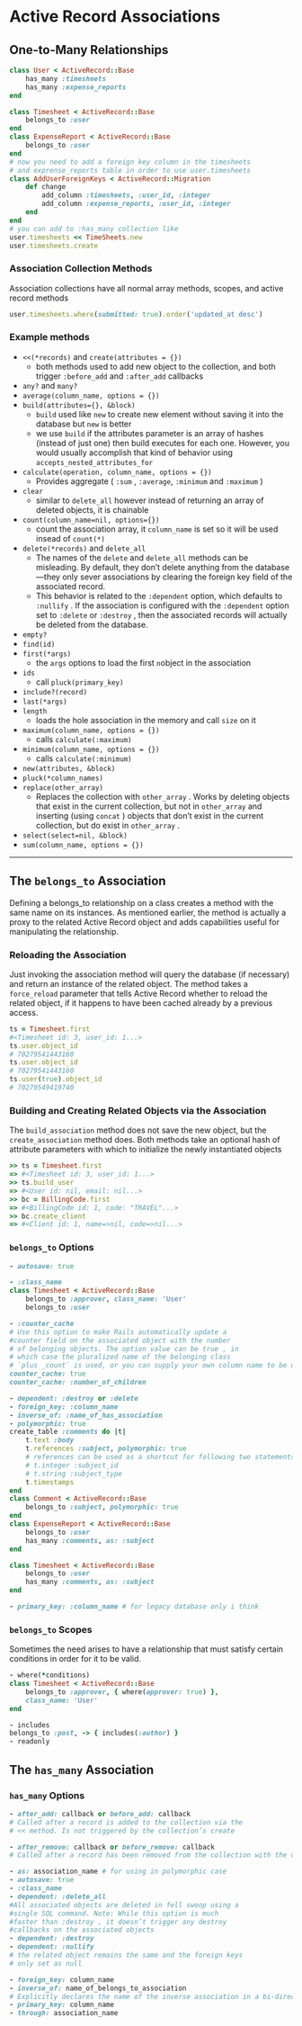 # Active Record Associations

## One-to-Many Relationships
```ruby
class User < ActiveRecord::Base
    has_many :timesheets
    has_many :expense_reports
end

class Timesheet < ActiveRecord::Base
    belongs_to :user
end
class ExpenseReport < ActiveRecord::Base
    belongs_to :user
end
# now you need to add a foreign key column in the timesheets
# and exprense_reports table in order to use user.timesheets
class AddUserForeignKeys < ActiveRecord::Migration
    def change
        add_column :timesheets, :user_id, :integer
        add_column :expense_reports, :user_id, :integer
    end
end
# you can add to :has_many collection like
user.timesheets << TimeSheets.new
user.timesheets.create
```
### Association Collection Methods

Association collections have all normal array methods, scopes, and active record methods

```ruby
user.timesheets.where(submitted: true).order('updated_at desc')
```
### Example methods

- `<<(*records)` and `create(attributes = {})`
    -  both methods used to add new object to the collection, and both trigger `:before_add` and `:after_add` callbacks
- `any?` and `many?`
- `average(column_name, options = {})`
- `build(attributes={}, &block)`
    - `build` used like `new` to create new element without saving it into the database but `new` is better
    - we use `build` if the attributes parameter is an array of hashes (instead of just one) then build executes for each one. However, you would usually accomplish that kind of behavior using `accepts_nested_attributes_for`
- `calculate(operation, column_name, options = {})`
    - Provides aggregate ( `:sum` , `:average`, `:minimum` and `:maximum` )
- `clear`
    - similar to `delete_all` however instead of returning an array of deleted objects, it is chainable
- `count(column_name=nil, options={})`
    - count the association array, it `column_name` is set so it will be used insead of `count(*)`
- `delete(*records)` and `delete_all`
    - The names of the `delete` and `delete_all` methods can be misleading. By default, they don’t delete anything from the database—they only sever associations by clearing the foreign key field of the associated record.
    - This behavior is related to the `:dependent` option, which defaults to `:nullify` . If the association is configured with the `:dependent` option set to `:delete` or `:destroy` , then the associated records will actually be deleted from the database.
- `empty?`
- `find(id)`
- `first(*args)`
    - the `args` options to load the first `n`object in the association
- `ids`
    - call `pluck(primary_key)`
- `include?(record)`
- `last(*args)`
- `length`
    - loads the hole association in the memory and call `size` on it
- `maximum(column_name, options = {})`
    - calls `calculate(:maximum)`
- `minimum(column_name, options = {})`
    - calls `calculate(:minimum)`
- `new(attributes, &block)`
- `pluck(*column_names)`
- `replace(other_array)`
    - Replaces the collection with `other_array` . Works by deleting objects that exist in the current collection, but not in `other_array` and inserting (using `concat` ) objects that don’t exist in the current collection, but do exist in `other_array` .
- `select(select=nil, &block)`
- `sum(column_name, options = {})`
---

## The `belongs_to` Association

Defining a belongs_to relationship on a class creates a method with the same name on its instances. As
mentioned earlier, the method is actually a proxy to the related Active Record object and adds capabilities
useful for manipulating the relationship.

### Reloading the Association
Just invoking the association method will query the database (if necessary) and return an instance of the
related object. The method takes a `force_reload` parameter that tells Active Record whether to reload the
related object, if it happens to have been cached already by a previous access.

```ruby
ts = Timesheet.first
#<Timesheet id: 3, user_id: 1...>
ts.user.object_id
# 70279541443160
ts.user.object_id
# 70279541443160
ts.user(true).object_id
# 70279549419740
```

### Building and Creating Related Objects via the Association

The `build_association` method does not save the new object, but the `create_association` method does.
Both methods take an optional hash of attribute parameters with which to initialize the newly instantiated
objects

```ruby
>> ts = Timesheet.first
=> #<Timesheet id: 3, user_id: 1...>
>> ts.build_user
=> #<User id: nil, email: nil...>
>> bc = BillingCode.first
=> #<BillingCode id: 1, code: "TRAVEL"...>
>> bc.create_client
=> #<Client id: 1, name=>nil, code=>nil...>
```

### `belongs_to` Options

```ruby
- autosave: true

- :class_name
class Timesheet < ActiveRecord::Base
    belongs_to :approver, class_name: 'User'
    belongs_to :user

- :counter_cache
# Use this option to make Rails automatically update a 
#counter field on the associated object with the number
# of belonging objects. The option value can be true , in 
# which case the pluralized name of the belonging class
# `plus _count` is used, or you can supply your own column name to be used:
counter_cache: true
counter_cache: :number_of_children

- dependent: :destroy or :delete
- foreign_key: :column_name
- inverse_of: :name_of_has_association
- polymorphic: true
create_table :comments do |t|
    t.text :body
    t.references :subject, polymorphic: true
    # references can be used as a shortcut for following two statements
    # t.integer :subject_id
    # t.string :subject_type
    t.timestamps
end
class Comment < ActiveRecord::Base
    belongs_to :subject, polymorphic: true
end
class ExpenseReport < ActiveRecord::Base
    belongs_to :user
    has_many :comments, as: :subject
end

class Timesheet < ActiveRecord::Base
    belongs_to :user
    has_many :comments, as: :subject
end

- primary_key: :column_name # for legacy database only i think
```

### `belongs_to` Scopes

Sometimes the need arises to have a relationship that must satisfy certain conditions in order for it to be valid.

```ruby
- where(*conditions)
class Timesheet < ActiveRecord::Base
    belongs_to :approver, { where(approver: true) },
    class_name: 'User'
end

- includes
belongs_to :post, -> { includes(:author) }
- readonly
```

## The `has_many` Association

### `has_many` Options

```ruby
- after_add: callback or before_add: callback
# Called after a record is added to the collection via the
# << method. Is not triggered by the collection’s create

- after_remove: callback or before_remove: callback
# Called after a record has been removed from the collection with the delete method.

- as: association_name # for using in polymorphic case
- autosave: true
- :class_name
- dependent: :delete_all
#All associated objects are deleted in fell swoop using a 
#single SQL command. Note: While this option is much
#faster than :destroy , it doesn’t trigger any destroy 
#callbacks on the associated objects
- dependent: :destroy
- dependent: :nullify
# the related object remains the same and the foreign keys 
# only set as null

- foreign_key: column_name
- inverse_of: name_of_belongs_to_association
# Explicitly declares the name of the inverse association in a bi-directional relationship.
- primary_key: column_name
- through: association_name
```

